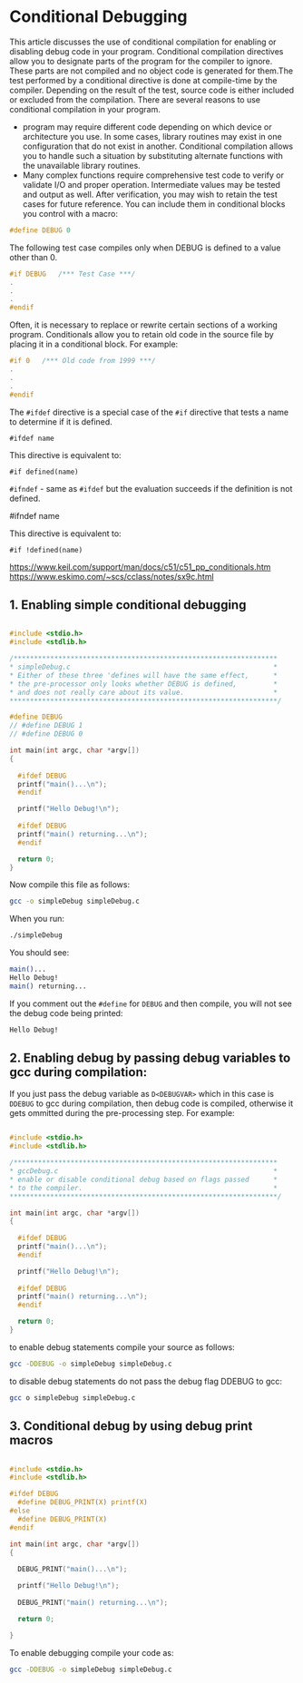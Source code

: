 # Conditional Debugging

This article discusses the use of conditional compilation for enabling or disabling debug code in your program. Conditional compilation directives allow you to designate parts of the program for the compiler to ignore. These parts are not compiled and no object code is generated for them.The test performed by a conditional directive is done at compile-time by the compiler. Depending on the result of the test, source code is either included or excluded from the compilation. There are several reasons to use conditional compilation in your program.

* program may require different code depending on which device or architecture you use. In some cases, library routines may exist in one configuration that do not exist in another. Conditional compilation allows you to handle such a situation by substituting alternate functions with the unavailable library routines.
* Many complex functions require comprehensive test code to verify or validate I/O and proper operation. Intermediate values may be tested and output as well. After verification, you may wish to retain the test cases for future reference. You can include them in conditional blocks you control with a macro:

```C
#define DEBUG 0
```

The following test case compiles only when DEBUG is defined to a value other than 0.

```C
#if DEBUG   /*** Test Case ***/
.
.
.
#endif
```

Often, it is necessary to replace or rewrite certain sections of a working program. Conditionals allow you to retain old code in the source file by placing it in a conditional block. For example:

```C
#if 0   /*** Old code from 1999 ***/
.
.
.
#endif
```

The ```#ifdef``` directive is a special case of the ```#if``` directive that tests a name to determine if it is defined.

```#ifdef name```

This directive is equivalent to:

```#if defined(name)```

```#ifndef``` - same as ```#ifdef``` but the evaluation succeeds if the definition is not defined.

#ifndef name

This directive is equivalent to:

```#if !defined(name)```

https://www.keil.com/support/man/docs/c51/c51_pp_conditionals.htm
https://www.eskimo.com/~scs/cclass/notes/sx9c.html

## 1. Enabling simple conditional debugging

```C

#include <stdio.h>
#include <stdlib.h>

/***************************************************************** 
* simpleDebug.c                                                  *
* Either of these three 'defines will have the same effect,      * 
* the pre-processor only looks whether DEBUG is defined,         *
* and does not really care about its value.                      *
******************************************************************/ 

#define DEBUG 
// #define DEBUG 1
// #define DEBUG 0

int main(int argc, char *argv[])
{
  
  #ifdef DEBUG
  printf("main()...\n");
  #endif

  printf("Hello Debug!\n");
  
  #ifdef DEBUG
  printf("main() returning...\n");
  #endif

  return 0;
}

```

Now compile this file as follows:

```Bash
gcc -o simpleDebug simpleDebug.c
```

When you run:

```Bash
./simpleDebug
```

You should see:

```Bash
main()...
Hello Debug!
main() returning...
```

If you comment out the ```#define``` for ```DEBUG``` and then compile, you will not see the debug code being printed:

```Bash
Hello Debug!
```

## 2. Enabling debug by passing debug variables to gcc during compilation:
If you just pass the debug variable as ```D<DEBUGVAR>``` which in this case is ```DDEBUG``` to gcc during compilation, then debug code is compiled, otherwise it gets ommitted during the pre-processing step. For example:

```C

#include <stdio.h>
#include <stdlib.h>

/***************************************************************** 
* gccDebug.c                                                     *
* enable or disable conditional debug based on flags passed      *
* to the compiler.                                               *
******************************************************************/ 

int main(int argc, char *argv[])
{
  
  #ifdef DEBUG
  printf("main()...\n");
  #endif

  printf("Hello Debug!\n");
  
  #ifdef DEBUG
  printf("main() returning...\n");
  #endif

  return 0;
}

```
to enable debug statements compile your source as follows:

```Bash
gcc -DDEBUG -o simpleDebug simpleDebug.c
```

to disable debug statements do not pass the debug flag DDEBUG to gcc:

```Bash
gcc o simpleDebug simpleDebug.c
```

## 3. Conditional debug by using debug print macros

```C

#include <stdio.h>
#include <stdlib.h>

#ifdef DEBUG
  #define DEBUG_PRINT(X) printf(X)
#else
  #define DEBUG_PRINT(X)
#endif

int main(int argc, char *argv[])
{
  
  DEBUG_PRINT("main()...\n");

  printf("Hello Debug!\n");
  
  DEBUG_PRINT("main() returning...\n");

  return 0;

}

```

To enable debugging compile your code as:

```Bash
gcc -DDEBUG -o simpleDebug simpleDebug.c
```







